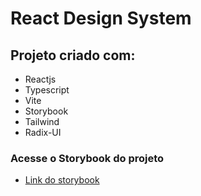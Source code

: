 # React Design System

## Projeto criado com:
- Reactjs
- Typescript
- Vite
- Storybook
- Tailwind
- Radix-UI

### Acesse o Storybook do projeto
  - [Link do storybook]("https://italocedrosales.github.io/react-design-sytem/?path=/story/components-button--default")
